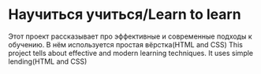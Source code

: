 # Научиться учиться/Learn to learn
Этот проект рассказывает про эффективные и современные подходы к обучению.
В нём используется простая вёрстка(HTML and CSS)
This project tells about effective and modern learning techniques.
It uses simple lending(HTML and CSS)
